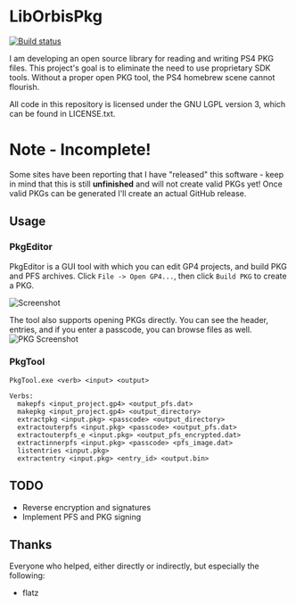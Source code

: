 # LibOrbisPkg
[![Build status](https://ci.appveyor.com/api/projects/status/f0bok1ljnshd2dr0?svg=true)](https://ci.appveyor.com/project/maxton/liborbispkg/build/artifacts)

I am developing an open source library for reading and writing PS4 PKG files.
This project's goal is to eliminate the need to use proprietary SDK tools.
Without a proper open PKG tool, the PS4 homebrew scene cannot flourish. 

All code in this repository is licensed under the GNU LGPL version 3, which can be found in LICENSE.txt.

# Note - Incomplete!
Some sites have been reporting that I have "released" this software - keep in mind that this is still **unfinished** and will not create valid PKGs yet!
Once valid PKGs can be generated I'll create an actual GitHub release.

## Usage

### PkgEditor
PkgEditor is a GUI tool with which you can edit GP4 projects, and build PKG and PFS archives.
Click `File -> Open GP4...`, then click `Build PKG` to create a PKG.

![Screenshot](https://i.imgur.com/BsNFQDo.png)

The tool also supports opening PKGs directly. You can see the header, entries, and if you enter a passcode, you can browse files as well.
![PKG Screenshot](https://i.imgur.com/EItFUff.png)

### PkgTool
```
PkgTool.exe <verb> <input> <output>

Verbs:
  makepfs <input_project.gp4> <output_pfs.dat>
  makepkg <input_project.gp4> <output_directory>
  extractpkg <input.pkg> <passcode> <output_directory>
  extractouterpfs <input.pkg> <passcode> <output_pfs.dat>
  extractouterpfs_e <input.pkg> <output_pfs_encrypted.dat>
  extractinnerpfs <input.pkg> <passcode> <pfs_image.dat>
  listentries <input.pkg>
  extractentry <input.pkg> <entry_id> <output.bin>
 ```

## TODO

- Reverse encryption and signatures
- Implement PFS and PKG signing

## Thanks
Everyone who helped, either directly or indirectly, but especially the following:

- flatz
